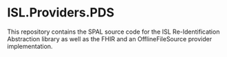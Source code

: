 # ISL.Providers.PDS

This repository contains the SPAL source code for the 
ISL Re-Identification Abstraction library as well as the 
FHIR and an OfflineFileSource provider implementation.


